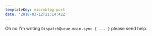 ```yaml
---
templateKey: microblog-post
date: '2018-03-12T21:14:42Z'
---
```


Oh no I'm writing `DispatchQueue.main.sync { ... }` please send help.

